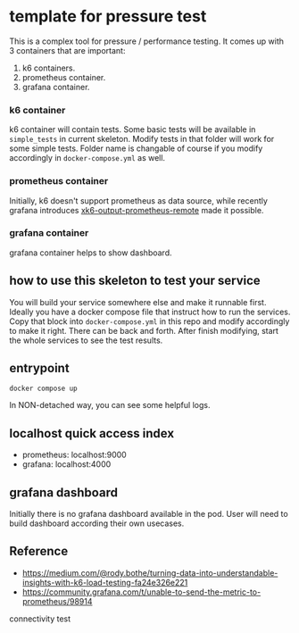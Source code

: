 # template for pressure test

This is a complex tool for pressure / performance testing. It comes up with 3 containers that are important:

1. k6 containers.
2. prometheus container.
3. grafana container.

### k6 container

k6 container will contain tests. Some basic tests will be available in `simple_tests` in current skeleton. Modify tests in that folder will work for some simple tests. Folder name is changable of course if you modify accordingly in `docker-compose.yml` as well.

### prometheus container

Initially, k6 doesn't support prometheus as data source, while recently grafana introduces [xk6-output-prometheus-remote](https://github.com/grafana/xk6-output-prometheus-remote) made it possible.

### grafana container

grafana container helps to show dashboard.

## how to use this skeleton to test your service

You will build your service somewhere else and make it runnable first. Ideally you have a docker compose file that instruct how to run the services. Copy that block into `docker-compose.yml` in this repo and modify accordingly to make it right. There can be back and forth. After finish modifying, start the whole services to see the test results.

## entrypoint

`docker compose up`

In NON-detached way, you can see some helpful logs.

## localhost quick access index

* prometheus: localhost:9000
* grafana: localhost:4000

## grafana dashboard

Initially there is no grafana dashboard available in the pod. User will need to build dashboard according their own usecases.

## Reference

* https://medium.com/@rody.bothe/turning-data-into-understandable-insights-with-k6-load-testing-fa24e326e221
* https://community.grafana.com/t/unable-to-send-the-metric-to-prometheus/98914

connectivity test